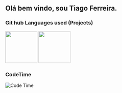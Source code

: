<h2> Olá bem vindo, sou Tiago Ferreira. </h2>
<div>
  <h3>Git hub Languages used (Projects)</h3>
  <img height="100em" src="https://github-readme-stats.vercel.app/api?username=Dolf547&show_icons=true&theme=blueberr"/>
  <img height="100em" src = "https://github-readme-stats.vercel.app/api/top-langs/?username=Dolf547&layout=compact&theme=blueberry"/>
 </div>
 
 <div>
  <h3>CodeTime</h3>
 <img alt="Code Time" src="https://img.shields.io/endpoint?style=flat-square&url=https://codetime-api.datreks.com/badge/3747?logoColor=white%26project=%26recentMS=0%26showProject=true" />
 
  </div>


